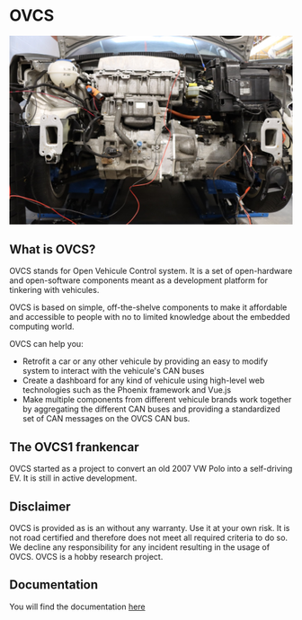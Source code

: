 # OVCS

![OVCS1](https://github.com/Spin42/ovcs-articles-fr/blob/main/engine_bay.jpg)

## What is OVCS?

OVCS stands for Open Vehicule Control system. It is a set of open-hardware and open-software components meant as a development platform for tinkering with vehicules.

OVCS is based on simple, off-the-shelve components to make it affordable and accessible to people with no to limited knowledge about the embedded computing world.

OVCS can help you:
* Retrofit a car or any other vehicule by providing an easy to modify system to interact with the vehicule's CAN buses
* Create a dashboard for any kind of vehicule using high-level web technologies such as the  Phoenix framework and Vue.js
* Make multiple components from different vehicule brands work together by aggregating the different CAN buses and providing a standardized set of CAN messages on the OVCS CAN bus.

## The OVCS1 frankencar

OVCS started as a project to convert an old 2007 VW Polo into a self-driving EV. It is still in active development.

## Disclaimer

OVCS is provided as is an without any warranty. Use it at your own risk. It is not road certified and therefore does not meet all required criteria to do so. We decline any responsibility for any incident resulting in the usage of OVCS. OVCS is a hobby research project.

## Documentation

You will find the documentation [here](https://github.com/open-vehicle-control-system/ovcs/blob/main/docs/README.md)

